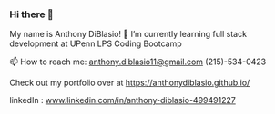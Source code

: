 ### Hi there 👋

My name is Anthony DiBlasio!
 🌱 I’m currently learning full stack development at UPenn LPS Coding Bootcamp
 
 📫 How to reach me: anthony.diblasio11@gmail.com
 (215)-534-0423
 
 Check out my portfolio over at https://anthonydiblasio.github.io/
 
 linkedIn : www.linkedin.com/in/anthony-diblasio-499491227


